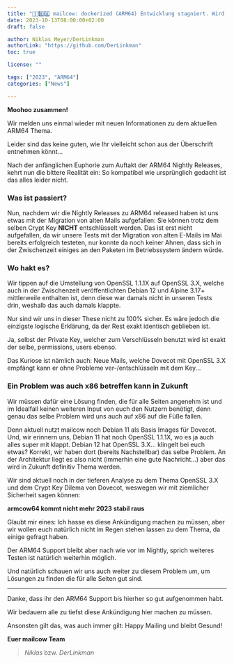 ```yaml
---
title: "💪🐮6️⃣4️⃣ mailcow: dockerized (ARM64) Entwicklung stagniert. Wird nicht mehr stabil 2023 erscheinen"
date: 2023-10-13T08:00:00+02:00
draft: false

author: Niklas Meyer/DerLinkman
authorLink: "https://github.com/DerLinkman"
toc: true

license: ""

tags: ["2023", "ARM64"]
categories: ["News"]

---
```


**Moohoo zusammen!**

Wir melden uns einmal wieder mit neuen Informationen zu dem aktuellen ARM64 Thema.

Leider sind das keine guten, wie Ihr vielleicht schon aus der Überschrift entnehmen könnt...

<!--more-->

Nach der anfänglichen Euphorie zum Auftakt der ARM64 Nightly Releases, kehrt nun die bittere Realität ein: So kompatibel wie ursprünglich gedacht ist das alles leider nicht.

### Was ist passiert?

Nun, nachdem wir die Nightly Releases zu ARM64 released haben ist uns etwas mit der Migration von alten Mails aufgefallen: Sie können trotz dem selben Crypt Key **NICHT** entschlüsselt werden.
Das ist erst nicht aufgefallen, da wir unsere Tests mit der Migration von alten E-Mails im Mai bereits erfolgreich testeten, nur konnte da noch keiner Ahnen, dass sich in der Zwischenzeit einiges an den Paketen im Betriebssystem ändern würde.

### Wo hakt es?

Wir tippen auf die Umstellung von OpenSSL 1.1.1X auf OpenSSL 3.X, welche auch in der Zwischenzeit veröffentlichten Debian 12 und Alpine 3.17+ mittlerweile enthalten ist, denn diese war damals nicht in unseren Tests drin, weshalb das auch damals klappte.

Nur sind wir uns in dieser These nicht zu 100% sicher. Es wäre jedoch die einzigste logische Erklärung, da der Rest exakt identisch geblieben ist.

Ja, selbst der Private Key, welcher zum Verschlüsseln benutzt wird ist exakt der selbe, permissions, users ebenso.

Das Kuriose ist nämlich auch: Neue Mails, welche Dovecot mit OpenSSL 3.X empfängt kann er ohne Probleme ver-/entschlüsseln mit dem Key...

### Ein Problem was auch x86 betreffen kann in Zukunft

Wir müssen dafür eine Lösung finden, die für alle Seiten angenehm ist und im Idealfall keinen weiteren Input von euch den Nutzern benötigt, denn genau das selbe Problem wird uns auch auf x86 auf die Füße fallen.

Denn aktuell nutzt mailcow noch Debian 11 als Basis Images für Dovecot. Und, wir erinnern uns, Debian 11 hat noch OpenSSL 1.1.1X, wo es ja auch alles super mit klappt. Debian 12 hat OpenSSL 3.X... klingelt bei euch etwas? Korrekt, wir haben dort (bereits Nachstellbar) das selbe Problem. An der Architektur liegt es also nicht (immerhin eine gute Nachricht...) aber das wird in Zukunft definitiv Thema werden.

Wir sind aktuell noch in der tieferen Analyse zu dem Thema OpenSSL 3.X und dem Crypt Key Dilema von Dovecot, weswegen wir mit ziemlicher Sicherheit sagen können:

**armcow64 kommt nicht mehr 2023 stabil raus**

Glaubt mir eines: Ich hasse es diese Ankündigung machen zu müssen, aber wir wollen euch natürlich nicht im Regen stehen lassen zu dem Thema, da einige gefragt haben.

Der ARM64 Support bleibt aber nach wie vor im Nightly, sprich weiteres Testen ist natürlich weiterhin möglich.

Und natürlich schauen wir uns auch weiter zu diesem Problem um, um Lösungen zu finden die für alle Seiten gut sind.

---

Danke, dass ihr den ARM64 Support bis hierher so gut aufgenommen habt.

Wir bedauern alle zu tiefst diese Ankündigung hier machen zu müssen.

Ansonsten gilt das, was auch immer gilt: Happy Mailing und bleibt Gesund!

**Euer mailcow Team**
> *Niklas* bzw. *DerLinkman*